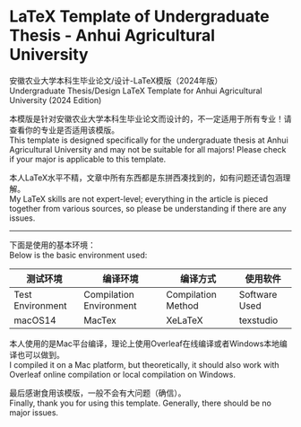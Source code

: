 # LaTeX Template of Undergraduate Thesis - Anhui Agricultural University
安徽农业大学本科生毕业论文/设计-LaTeX模版（2024年版）  
Undergraduate Thesis/Design LaTeX Template for Anhui Agricultural University (2024 Edition)

本模版是针对安徽农业大学本科生毕业论文而设计的，不一定适用于所有专业！请查看你的专业是否适用该模版。  
This template is designed specifically for the undergraduate thesis at Anhui Agricultural University and may not be suitable for all majors! Please check if your major is applicable to this template.

本人LaTeX水平不精，文章中所有东西都是东拼西凑找到的，如有问题还请包涵理解。  
My LaTeX skills are not expert-level; everything in the article is pieced together from various sources, so please be understanding if there are any issues.

---------------
下面是使用的基本环境：  
Below is the basic environment used:

| 测试环境 | 编译环境 | 编译方式 | 使用软件   |
|---------|---------|---------|-----------|
| Test Environment | Compilation Environment| Compilation Method	 | Software Used |
| macOS14 | MacTex  | XeLaTeX | texstudio |

本人使用的是Mac平台编译，理论上使用Overleaf在线编译或者Windows本地编译也可以做到。  
I compiled it on a Mac platform, but theoretically, it should also work with Overleaf online compilation or local compilation on Windows.

最后感谢食用该模版，一般不会有大问题（确信）。  
Finally, thank you for using this template. Generally, there should be no major issues.
